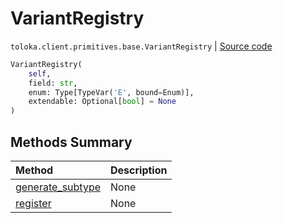 # VariantRegistry
`toloka.client.primitives.base.VariantRegistry` | [Source code](https://github.com/Toloka/toloka-kit/blob/v1.1.3/src/client/primitives/base.py#L33)

```python
VariantRegistry(
    self,
    field: str,
    enum: Type[TypeVar('E', bound=Enum)],
    extendable: Optional[bool] = None
)
```

## Methods Summary

| Method | Description |
| :------| :-----------|
[generate_subtype](toloka.client.primitives.base.VariantRegistry.generate_subtype.md)| None
[register](toloka.client.primitives.base.VariantRegistry.register.md)| None
